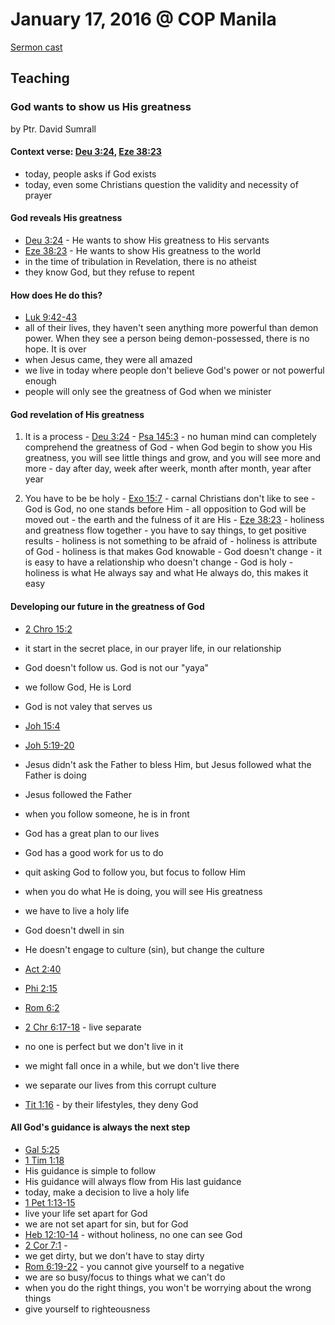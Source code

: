 # January 17, 2016 @ COP Manila

[Sermon cast](http://livestream.com/cathedralofpraise/cathedralofpraiseph/videos/109620045)

## Teaching

### God wants to show us His greatness
by Ptr. David Sumrall

#### Context verse: [Deu 3:24](http://www.biblestudytools.com/deuteronomy/3-24.html), [Eze 38:23](http://www.biblestudytools.com/ezekiel/38-23.html)

- today, people asks if God exists
- today, even some Christians question the validity and necessity of prayer

#### God reveals His greatness
  - [Deu 3:24](http://www.biblestudytools.com/deuteronomy/3-24.html) - He wants to show His greatness to His servants
  - [Eze 38:23](http://www.biblestudytools.com/ezekiel/38-23.html) - He wants to show His greatness to the world
  - in the time of tribulation in Revelation, there is no atheist
  - they know God, but they refuse to repent

#### How does He do this?

  - [Luk 9:42-43](http://www.biblestudytools.com/luke/passage/?q=luke+9:42-43)
  - all of their lives, they haven't seen anything more powerful than demon power. When they see a person being demon-possessed, there is no hope. It is over
  - when Jesus came, they were all amazed
  - we live in today where people don't believe God's power or not powerful enough
  - people will only see the greatness of God when we minister 

#### God revelation of His greatness 
  
  1. It is a process
    - [Deu 3:24](http://www.biblestudytools.com/deuteronomy/3-24.html)
    - [Psa 145:3](http://www.biblestudytools.com/psalms/145-3.html) - no human mind can completely comprehend the greatness of God
    - when God begin to show you His greatness, you will see little things and grow, and you will see more and more
    - day after day, week after weerk, month after month, year after year
    
  2. You have to be be holy
    - [Exo 15:7](http://www.biblestudytools.com/exodus/15-7.html) - carnal Christians don't like to see
    - God is God, no one stands before Him
    - all opposition to God will be moved out
    - the earth and the fulness of it are His
    - [Eze 38:23](http://www.biblestudytools.com/ezekiel/38-23.html) - holiness and greatness flow together
    - you have to say things, to get positive results
    - holiness is not something to be afraid of
    - holiness is attribute of God
    - holiness is that makes God knowable
    - God doesn't change
    - it is easy to have a relationship who doesn't change
    - God is holy
    - holiness is what He always say and what He always do, this makes it easy
 
#### Developing our future in the greatness of God

- [2 Chro 15:2](http://www.biblestudytools.com/2-chronicles/15-2.html)
- it start in the secret place, in our prayer life, in our relationship
- God doesn't follow us. God is not our "yaya"
- we follow God, He is Lord
- God is not valey that serves us

- [Joh 15:4](http://www.biblestudytools.com/john/15-4.html)
- [Joh 5:19-20](http://www.biblestudytools.com/john/passage/?q=john+5:19-20)
- Jesus didn't ask the Father to bless Him, but Jesus followed what the Father is doing
- Jesus followed the Father
- when you follow someone, he is in front
- God has a great plan to our lives
- God has a good work for us to do 
- quit asking God to follow you, but focus to follow Him
- when you do what He is doing, you will see His greatness
- we have to live a holy life
- God doesn't dwell in sin
- He doesn't engage to culture (sin), but change the culture
- [Act 2:40](http://www.biblestudytools.com/acts/2-40.html)
- [Phi 2:15](http://www.biblestudytools.com/philippians/2-15.html)
- [Rom 6:2](http://www.biblestudytools.com/romans/6-2.html)
- [2 Chr 6:17-18](http://www.biblestudytools.com/2-chronicles/passage/?q=2-chronicles+6:17-18) - live separate
- no one is perfect but we don't live in it
- we might fall once in a while, but we don't live there
- we separate our lives from this corrupt culture
- [Tit 1:16](http://www.biblestudytools.com/titus/1-16.html) - by their lifestyles, they deny God

#### All God's guidance is always the next step
- [Gal 5:25](http://www.biblestudytools.com/galatians/5-25.html)
- [1 Tim 1:18](http://www.biblestudytools.com/1-timothy/1-18.html)
- His guidance is simple to follow
- His guidance will always flow from His last guidance
- today, make a decision to live a holy life
- [1 Pet 1:13-15](http://www.biblestudytools.com/1-peter/passage/?q=1-peter+1:13-15)
- live your life set apart for God
- we are not set apart for sin, but for God
- [Heb 12:10-14](http://www.biblestudytools.com/hebrews/passage/?q=hebrews+12:10-14) - without holiness, no one can see God
- [2 Cor 7:1](http://www.biblestudytools.com/2-corinthians/7-1.html) - 
- we get dirty, but we don't have to stay dirty
- [Rom 6:19-22](http://www.biblestudytools.com/romans/passage/?q=romans+6:19-22) - you cannot give yourself to a negative
- we are so busy/focus to things what we can't do 
- when you do the right things, you won't be worrying about the wrong things
- give yourself to righteousness